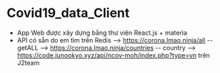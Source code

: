 # Covid19_data_Client
- App Web được xây dựng bằng thư viện React.js + materia
- API có sẵn do em tìm trên Redis
  --> https://corona.lmao.ninja/all  -- getALL
  --> https://corona.lmao.ninja/countries  -- country
  --> https://code.junookyo.xyz/api/ncov-moh/index.php?type=vn  trên J2team 
 

